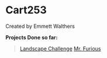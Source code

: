 # Cart253

Created by Emmett Walthers

**Projects Done so far:**
> [Landscape Challenge](https://emmettwalthers.github.io/cart253/Topics/instructions/landscape-challenge/)
> [Mr. Furious](https://emmettwalthers.github.io/cart253/Topics/variables-challenge/)
